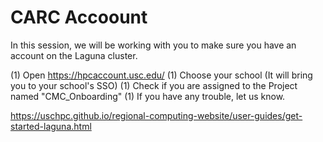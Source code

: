 # CARC Accoount

In this session, we will be working with you to make sure you have an account on the Laguna cluster.

(1) Open https://hpcaccount.usc.edu/ 
(1) Choose your school (It will bring you to your school's SSO)
(1) Check if you are assigned to the Project named "CMC_Onboarding"
(1) If you have any trouble, let us know.


https://uschpc.github.io/regional-computing-website/user-guides/get-started-laguna.html
